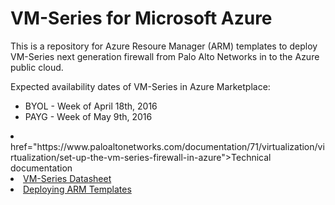 # VM-Series for Microsoft Azure
This is a repository for Azure Resoure Manager (ARM) templates to deploy VM-Series next generation firewall from Palo Alto Networks in to the Azure public cloud. 

Expected availability dates of VM-Series in Azure Marketplace:
* BYOL - Week of April 18th, 2016
* PAYG - Week of May 9th, 2016 

<li>
href="https://www.paloaltonetworks.com/documentation/71/virtualization/virtualization/set-up-the-vm-series-firewall-in-azure">Technical documentation</a>
<li><a href="https://www.paloaltonetworks.com/products/secure-the-network/virtualized-next-generation-firewall/vm-series-for-azure">VM-Series Datasheet</a>
 <li><a href="https://azure.microsoft.com/en-us/documentation/articles/resource-group-template-deploy/#deploy-with-azure-cli">Deploying ARM Templates</a>